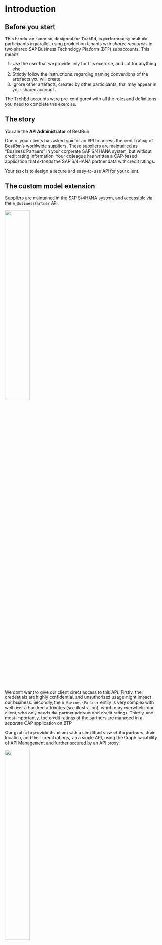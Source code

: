 # Introduction

## Before you start

This hands-on exercise, designed for TechEd, is performed by multiple participants in parallel, using production tenants with *shared resources* in two shared SAP Business Technology Platform (BTP) subaccounts. This means:

1.  Use the user that we provide only for this exercise, and not for anything else.
2.  Strictly follow the instructions, regarding naming conventions of the artefacts you will create.
3.  Ignore other artefacts, created by other participants, that may appear in your shared account..

The TechEd accounts were pre-configured with all the roles and definitions you need to complete this exercise.

## The story

You are the **API Administrator** of BestRun.

One of your clients has asked you for an API to access the credit rating of BestRun’s worldwide suppliers. These suppliers are maintained as “Business Partners” in your corporate SAP S/4HANA system, but without credit rating information. Your colleague has written a CAP-based application that *extends* the SAP S/4HANA partner data with credit ratings.

Your task is to design a secure and easy-to-use API for your client.

## The custom model extension

Suppliers are maintained in the SAP S/4HANA system, and accessible via the `A_BusinessPartner` API.

<img src="images/bc5cfbbe1db50accd54ceb3eae2ca5e9.png" width="40%"> 

We don’t want to give our client direct access to this API. Firstly, the credentials are highly confidential, and unauthorized usage might impact our business. Secondly, the `A_BusinessPartner` entity is very complex with well over a hundred attributes (see illustration), which may overwhelm our client, who only needs the partner address and credit ratings. Thirdly, and most importantly, the credit ratings of the partners are managed in a *separate* CAP application on BTP.

Our goal is to provide the client with a simplified view of the partners, their location, and their credit ratings, via a single API, using the Graph capability of API Management and further secured by an API proxy.

<img src="images/a5322027614a24b1e741b8426b460961.png" width="40%">

The simple CAP financials application written by our colleague, has a RATINGS entity that matches the business partner on its key (BP), and looks like this, based on a very simple corresponding CDS entity specification.

The application is poorly secured by basic authentication and runs on BTP. Again, we do not want to provide direct access to it from our client, with whom we would have to share the user/password to the application. And, the client would have to learn how to make multiple queries to two different applications, and then combine the data, just to get the information they need.

So how do we solve this?

The Graph feature of API Management supports *custom* *extensions*, technically entities with *views* on one or more underlying data sources. We will design such a custom entity.

This custom entity will combine partner info from the `A_BusinessPartner` entity in SAP S/4HANA, and the credit ratings from the RATINGS entity in the CAP application. We will call it `RatedPartner` within the `bestrun` namespace, shown at the left of the following illustration.

<img src="images/1bcc197a48820eb0bdb1d5dc8f4b70b5.png" width="60%">

The easiest way to develop such an extension entity is to use the powerful graphical extension editor. Unfortunately, this editor was not yet available at the time we put this course together in mid-2023, and so, instead, we will define the extension specification as a JSON specification, as seen in the box below.

![](images/c3217b411b8b0a8ab85d631ea0f085d8.png)

You should be able to understand how this works. We define the new entity `bestrun.RatedPartner`, and the two *source entities* it uses. Then, we define a list of attributes and their derivation from corresponding source attributes, using “*transform*” functions. You can study the detailed specification in the Graph documentation.

This extension specification was already imported, and available as `my-ratedpartner`.

# Let the fun begin

## Step 1 – login to the Integration Suite

If you were given an *odd* user ID number (user01, user03,…, user31, ...), use the following `BLR13` URL:

| [https://teched23`blr13`.integrationsuite.cfapps.ap10.hana.ondemand.com/shell/home](https://teched23blr13.integrationsuite.cfapps.ap10.hana.ondemand.com/shell/home) |
|------------------------------------------------------------------------------------------------------------------------------------------------------------------------|

Users with an *even* user ID numbers (user02, user04, …), use the following `BLR08` URL:

| [https://teched23`blr08`.integrationsuite.cfapps.ap10.hana.ondemand.com/shell/home](https://teched23blr08.integrationsuite.cfapps.ap10.hana.ondemand.com/shell/home) |
|------------------------------------------------------------------------------------------------------------------------------------------------------------------------|

In both cases use `Welcome1` as your password.

## Step 2 – Create a Business Data Graph

Click on the top-left hamburger, so you can see the menu of the SAP Integration Suite on the left.

Then, select `Design => Graph` from the menu.

![](images/bcc4eb63cae9493ac495e6392cef5707.png)

You see the Graph wizard. There may be several data graphs already created by other course participants. Just ignore them.

![](images/467dd6165c721603744f59d57ccdbfa6.png)

On the `Business Data Graphs` tab, and start the wizard, `Create => New business data graph`.

![](images/77c3b6320f2aefed38c9f3f9529cb539.png)

Enter an ID for the data graph. This name must be unique, and therefore _must_ start with `uNN`, where `NN` is your user id. For instance, if your tenant-user is `user31`, you can name the data graph `u31-rp`.

![](images/89ea25664aff1a296bb84e39a811b9ef.png)

Note the resulting Graph URL. The data graph ID is the last part of this URL.

Click on `Next` and check the two data sources we will use for our data graph.

![](images/caa26ecfe0f6db1102f4d43c857edf75.png)

Click `Next` and in the next step select the `my-ratedpartner` model extension. Click `Next` again and wait about 20 seconds. The Graph system is checking your data sources, discovering and connecting entities, and creating a data graph configuration. When complete, you will see the configuration. If you made a mistake, check the logs, cancel, and try again.

<img src="images/8e392b5ee8f5f9c5bb9b0c1591f92715.png" width="30%">

The configuration can be fine-tuned for complex use cases and landscapes, but we just click on `Create` and wait about two minutes, for the system to instantiate and run the data graph. During this time, you will see a status of *Processing*.

When the status turns to “*Available*”, the URL is live, and we are ready to check it out, using the Graph Navigator.

## Step 3 – Use the Graph Navigator

There is little “keypad” on the right of the top-bar. Click it, and then select `Graph Navigator`.

When the Navigator comes up, select the data graph you just created, then select the `bestrun` namespace, and within that the `RatedPartner` entity which we defined. You can see the documented schema and an example.

![](images/d95e349e8a2e2e84d8e3268df3a17032.png)

The Graph navigator is connected to live data, the example comes from a real system.

Now, click on the `Try Out` tab, and click `Run` to see how to execute an OData query. By changing the query, you can get powerful results. For instance, you could try the following queries (don’t copy paste – type these in and be impressed by the OData auto-completion feature of the Graph Navigator):

```/bestrun/RatedPartner?$top=10&$expand=location&$select=name,rating```

```/bestrun/RatedPartner?$top=30&$filter=rating/Moodys eq 'AAB'```

Note that the data graph also includes other entities (in other namespaces) in the data graph, and you can still access these other entities, using the same Graph API and URL.

When done, you can close the browser tab.

## Step 4 – Create an API Proxy

As we saw, the Graph API is a powerful abstraction, providing access to the underlying data with one API. But what if we want to really limit our client to *only* use the new `RatedPartner` abstraction?

In the following step, we will add an API Proxy to the Graph API, which will have two purposes: one, it will limit access only to the new RatedPartner URL, and two, it will limit access to only three calls per minute.

You should still be on the Graph page in the SAP Integration Suite (if not, click `Design => Graph`). Find the data graph we just created in the list. Carefully *copy* the URL of that data graph.

From the menu, click `Design => APIs` and then `Create`.

![](images/cbe3d300b1834a52b724ee3edc711da5.png)

A form pops up.

The form must be filled in as follows:

-   Select the “`URL`” radio button.
-   Paste the data graph URL you just copied in the target URL; then append `/bestrun` to the end of the URL.
-   Name the API proxy. This name must be unique, and therefore `must` start with `uNN`, where `NN` is your tenant user id`.` For instance, if your tenant-user is “user31”, you can name the API proxy `u31-proxy`.
-   Copy the same name into the title and API Base Path fields.
-   Click `Create`.

    ![](images/b0fa2362eb9181c0992265cb25c65077.png)

-   Click `Save`.

![](images/375b07d649fe5b59241ee097b4832bf8.png)

Note the API proxy URL at the top of the screen (including “`prod.apimanagement`”, ending with the API base path that you configured just now. Most customers would actually create a nicer-looking “vanity” URL (e.g., `api.bestrun.com/u31-proxy`) for their API proxy, completely hiding the “internal URLs” behind a firewall. This is beyond this exercise.

![](images/e555fe6e3128fcdc07584397faa8c4f2.png)

Now let’s add a *quota policy* to our API Proxy. Click on `Policies`, and on `Edit` on the Policy Editor.

Select the `ProxyEndPoint`, and then its `Preflow`. Now, on the right, scroll until you find the `Quota` Policy.

![](images/5c46e240b6b280c7d0ba73d6dc1078d9.png)

Click on the plus (`+`) and give it a name, e.g. `my-quota`, and press `Add`. This will add the policy to API Proxy.

At the bottom you will find the policy configuration:

![](images/f1e2ebeda58c3e085d2b342d75eb197b.png)

The default policy allows a count of two calls per one (1) minute. Go ahead, change the allow-count to `3`. We will test this later.

Now, click `Update`, and `Save`.

![](images/43b8a58c0d44c1deb42cd5d0979c6dae.png)

Note that the API proxy is not yet deployed. Select the ellipsis (`…`) on the right, and `Deploy`. Done!

If you now try to click on the API proxy URL (go ahead, try), the call will fail. Why? The API Proxy, by default, *propagates* the identity and authentication credentials from the caller to its target URL, here the data graph. The data graph expects an OAuth 2.0 authentication token, and since we just clicked on a link, this fails.

We will check this out further in the next step. Copy the URL of the API Proxy from the screen.

## Step 5 – Use CURL to test the API Proxy

The API proxy that we just created has no specific authentication policy; the OAuth authentication credentials are simply passed to the data graph. In this step, we will use the “curl” command to obtain an authentication token, and then use that token to make a call to the API.

Open a command terminal on your PC (on Windows, use R, and enter `cmd`).

In the terminal that opens, type:

On BLR13 (odd user id):

```curl -X POST <https://teched23blr13.authentication.ap10.hana.ondemand.com/oauth/token> -H "Content-Type:application/x-www-form-urlencoded" -d "grant_type=client_credentials" -d "client_id=sb-90232f75-ebad-47e9-8493-08feb06da7b9!b30456\|sap-graph!b24139" -d "client_secret=1c20ad72-12f9-418b-af1f-a8453dac5c24\$LXIq-pMUivmjcBYvF_omsogO1KyAM9hTi5nQYEmbEiM="```

On BLR08 (even user id):

```curl -X POST <https://teched23blr08.authentication.ap10.hana.ondemand.com/oauth/token> -H "Content-Type:application/x-www-form-urlencoded" -d "grant_type=client_credentials" -d "client_id=sb-8906f3c8-452d-4215-baf4-29ed89d16df1!b28124\|sap-graph!b24139" -d "client_secret=4cc39d9d-5e98-4164-954d-6b2cc0326249\$iZEnuNDvCpX0yeP86SzyA-BnudBdudzFiopbkJzXYzs="```

If all goes well, you will see a response with an access token.

![](images/29f587107621aeb734dc9c9a72947944.png)

Carefully select and copy the string.

We will also need the URL of the API proxy. But remember, that is the URL of the `bestrun` namespace. You need to append an entity query, for example, `/RatedPartner?$top=1` to that URL.

So, now that we have a token and URL, enter the following curl command,

```curl -X GET <url> -H "Authorization: Bearer <access-token>"```

and substitute \<url\> with the URL of the API proxy with the entity query, and substitute \<access-token\> with the access token you just copied:

```curl -X GET https://teched23blr.../RatedPartner?$top=1` -H "Authorization: Bearer eyJh...Q"```

The response should look like this:

`{"@odata.context":"$metadata#RatedPartner","value":[{"id":"my.custom\~1000000","name":"HA_SUPPLIER","isActive":true,"rating":{"Moodys":"ABB","Fitch":"B","StandardPoor":"B+","totalScore":"acceptable"}}]}`

Repeat this last command a few times. What happens? Cool, no?

## Step 6 – Add an OAuth policy template

What if we want to enable “anonymous” and unauthenticated (but still carefully controlled) access to our data graph, which still expects an OAuth 2.0 token?

For this, we will learn how to use a *Policy Template,* called “`Cloud_Platform_Connectivity`”. You can find this policy template, and many, many more on the SAP Business Accelerator Hub. The documentation for the template we are using can be found here: <https://hub.sap.com/policytemplate/Cloud_Platform_Connectivity>.

Go back to `Design => APIs` in the SAP Integration Suite application.

Select your API proxy from the list of APIs. At the top, click `Policies` and on the Policy Editor, click `Edit`.

![](images/16f319501e593d22515e48f24e16f7b8.png)

![](images/09d74de52817d568f459f43d197d8d8c.png)

Click on `Policy Template => Apply` in the top corner.

Check the `Cloud_Platform_Connectivity` template and `Apply`.

The policies from the template now appear in the “picture” under the `TargetEndPoint`.

We now need to insert the client ID and client secret in the `getcredential` policy, and the URL used to grant a token, in the `getoauthtoken` policy. Start with the the `getcredential` policy. Select this policy in the picture. The configuration is at the bottom of the screen.

![](images/d6e1d8fd4ae6ffb530e63c1f55eb6feb.png)

**BLR13 OAuth credentials (odd user Id)**

| Client id                                 | sb-90232f75-ebad-47e9-8493-08feb06da7b9!b30456\|sap-graph!b24139                   |
|---------------|------------------------------------------------------------------------------------|
| Client secret                             | 1c20ad72-12f9-418b-af1f-a8453dac5c24\$LXIq-pMUivmjcBYvF_omsogO1KyAM9hTi5nQYEmbEiM= |

**BLR08 OAuth credentials (even user ids)**

| Client id     | sb-8906f3c8-452d-4215-baf4-29ed89d16df1!b28124\|sap-graph!b24139                   |
|---------------|------------------------------------------------------------------------------------|
| Client secret | 4cc39d9d-5e98-4164-954d-6b2cc0326249\$iZEnuNDvCpX0yeP86SzyA-BnudBdudzFiopbkJzXYzs= |

Then select the `getoauthtoken` policy. Change the access token URL as follows:

![](images/023b53ad9476c58e0b024a579f63b90f.png)


| BLR13 | https://teched23blr13.authentication.ap10.hana.ondemand.com/oauth/token/oauth/token?grant_type=client_credentials |
|-------|----------------------------------------------------------------------------------------------------------------------------------------------------------------------------------|
| BLR08 | https://teched23blr08.authentication.ap10.hana.ondemand.com/oauth/token?grant_type=client_credentials                                                                            |

Ok. We are almost done… Click `Update`, then `Save`, and then `Click to Deploy` and `Yes` to deploy the changes.

Now, enter the URL of the API proxy in a browser tab (remember? You can find the URL in the list of API proxies). Remember to append, for example, `/RatedPartner?$top=3,` in order to see a bit of data.

With the additional policies from the policy template, the API proxy now handles the OAuth protocol on behalf of the caller, and the data graph is available for “anonymous” usage.

Refresh the page. After 2 or 3 times (depending on how you configured the quota policy), access will be denied.

## Step 7 – Publish the URL

What is an API good for, if developers don’t know about it?

In this step, we will create an API grouping, called a *Product*, and then *publish* the group of APIs to the API Business Hub Enterprise (ABHE), where developers with be able to learn about the API.

From the menu, click `Design => APIs`, click on the `Products` tab and then `Create`. Give the product a unique name, like `u31-myproduct`:

![](images/ae2bca91bb0c1341a4606a584d6ccd54.png)

To publish a product, it has to have APIs. Click on the APIs tab, then `Add`. Find the API that we created in the first step and click `OK`.

![](images/07ba85627d47b6e2201087240c8cbf84.png)

Click on `Publish`. You may see other Products, published by other participants.

## Step 8 – the developer portal: API Business Hub Enterprise

Enter the developer portal, called `API Business Hub Enterprise`, from the little keypad menu on the right:

![](images/d689cfc396f57808add77069c16ab084.png)

As an administrator, you can manage how developers access information on this portal. Most customers will provide developers self-service access, so they can explore the APIs and obtain the necessary credentials. You can also generate credentials yourself, and selectively hand these to your developers, which is what we will do today.

Now click on a product tile, and then `Subscribe, => Create New Application`:

![](images/9e459ab609db811a6cab6b621466c618.png)

Provide a title, and check `Create this application on behalf of someone else`. Select one of the registered developers for whom you are generating the credentials, from the dropdown:

![](images/c9f28c22a5e25499d20b6b7028ef0d06.png)

And, finally, add the product that we just created in step 7, by clicking on the `+` box:

![](images/a45ff5026fa1afc32fde3113cb930927.png)

And click `OK` and then `Save`.

You can now hand the generated credentials to the developer, who can use them to build a new application.

## Bonus step – customize the developer portal

You will have noticed that there is a “New Design” feature, at the top of the page. As an administrator of the API Business Hub Enterprise, you can turn this on and *customize* the look and feel of the developer portal.

![](images/a1f055244c98f3ae0d7fa6b321a057e4.png)

As a bonus for reaching the end of this exercise, feel free to switch to the new design, and experiment changing the look and feel of the developer portal. Keep in mind that these changes are going to affect all other participants, and their changes may surprisingly affect yours.

*That‘s it! You made it to the end!*

`Enjoy the rest of TechEd!`
